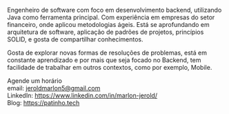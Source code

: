 Engenheiro de software com foco em desenvolvimento backend, utilizando Java como ferramenta principal. Com experiência em empresas do setor financeiro, onde aplicou metodologias ágeis. Está se aprofundando em arquitetura de software, aplicação de padrões de projetos, princípios SOLID, e gosta de compartilhar conhecimentos.

Gosta de explorar novas formas de resoluções de problemas, está em constante aprendizado e por mais que seja focado no Backend, tem facilidade de trabalhar em outros contextos, como por exemplo, Mobile.

Agende um horário <br>
email: jeroldmarlon5@gmail.com <br>
LinkedIn: https://www.linkedin.com/in/marlon-jerold/ <br>
Blog: https://patinho.tech
